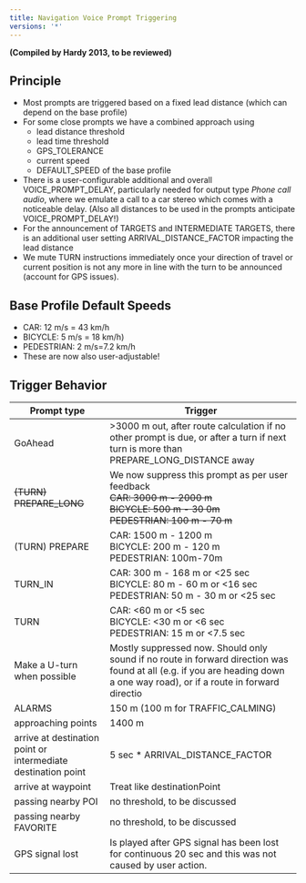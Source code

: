 ```yaml
---
title: Navigation Voice Prompt Triggering
versions: '*'
---
```


**(Compiled by Hardy 2013, to be reviewed)**
## Principle
* Most prompts are triggered based on a fixed lead distance (which can depend on the base profile)
* For some close prompts we have a combined approach using
   * lead distance threshold
   * lead time threshold
   * GPS_TOLERANCE
   * current speed
   * DEFAULT_SPEED of the base profile
* There is a user-configurable additional and overall VOICE_PROMPT_DELAY, particularly needed for output type _Phone call audio_, where we emulate a call to a car stereo which comes with a noticeable delay. (Also all distances to be used in the prompts anticipate VOICE_PROMPT_DELAY!)
* For the announcement of TARGETS and INTERMEDIATE TARGETS, there is an additional user setting ARRIVAL_DISTANCE_FACTOR impacting the lead distance
* We mute TURN instructions immediately once your direction of travel or current position is not any more in line with the turn to be announced (account for GPS issues).

## Base Profile Default Speeds
* CAR: 12 m/s = 43 km/h
* BICYCLE: 5 m/s = 18 km/h)
* PEDESTRIAN: 2 m/s=7.2 km/h
* These are now also user-adjustable!

## Trigger Behavior
Prompt type | Trigger
--- | ---
GoAhead | \>3000 m out, after route calculation if no other prompt is due, or after a turn if next turn is more than PREPARE_LONG_DISTANCE away
<del>(TURN) PREPARE_LONG </del> | We now suppress this prompt as per user feedback<br><del>CAR: 3000 m - 2000 m<br>BICYCLE: 500 m - 30 0m<br>PEDESTRIAN: 100 m - 70 m</del>
(TURN) PREPARE | CAR: 1500 m - 1200 m<br>BICYCLE: 200 m - 120 m<br>PEDESTRIAN: 100m-70m
TURN_IN | CAR: 300 m - 168 m or \<25 sec<br>BICYCLE: 80 m - 60 m or \<16 sec<br>PEDESTRIAN: 50 m - 30 m or \<25 sec
TURN | CAR: \<60 m or \<5 sec<br>BICYCLE: \<30 m or \<6 sec<br>PEDESTRIAN: 15 m or \<7.5 sec
Make a U-turn when possible | Mostly suppressed now. Should only sound if no route in forward direction was found at all (e.g. if you are heading down a one way road), or if a route in forward directio
ALARMS | 150 m (100 m for TRAFFIC_CALMING)
approaching points | 1400 m
arrive at destination point or intermediate destination point | 5 sec * ARRIVAL_DISTANCE_FACTOR
arrive at waypoint | Treat like destinationPoint
passing nearby POI | no threshold, to be discussed
passing nearby FAVORITE | no threshold, to be discussed
GPS signal lost | Is played after GPS signal has been lost for continuous 20 sec and this was not caused by user action.

